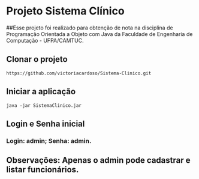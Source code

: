 # Projeto Sistema Clínico
##Esse projeto foi realizado para obtenção de nota na disciplina de Programação Orientada a Objeto com Java da Faculdade de Engenharia de Computação - UFPA/CAMTUC. 

## Clonar o projeto
`https://github.com/victoriacardoso/Sistema-Clinico.git`

## Iniciar a aplicação
`java -jar SistemaClinico.jar`

## Login e Senha inicial
### Login: admin; Senha: admin. 

## Observações: Apenas o admin pode cadastrar e listar funcionários. 
